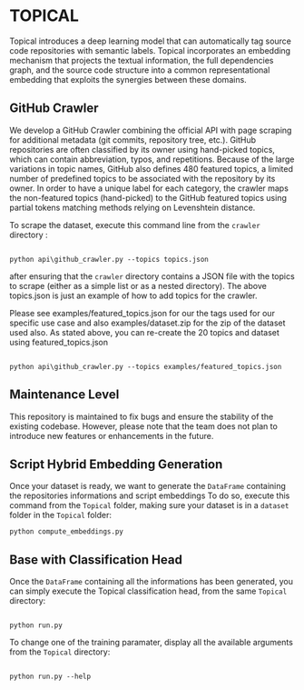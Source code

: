 # TOPICAL 

Topical introduces a deep learning model that can automatically tag source code repositories with semantic labels. Topical incorporates an embedding mechanism that projects the textual information, the full dependencies graph, and the source code structure into a common representational embedding that exploits the synergies between these domains. 

## GitHub Crawler
We develop a GitHub Crawler combining the official API with page scraping for additional metadata (git commits, repository tree, etc.). GitHub repositories are often classified by its owner using hand-picked topics, which can contain abbreviation, typos, and repetitions. Because of the large variations in topic names, GitHub also defines 480 featured topics, a limited number of predefined topics to be associated with the repository by its owner. In order to have a unique label for each category, the crawler maps the non-featured topics (hand-picked) to the GitHub featured topics using partial tokens matching methods relying on Levenshtein distance.

To scrape the dataset, execute this command line from the `crawler` directory : 
<html>
<code>
python api\github_crawler.py --topics topics.json</code>
</html>

after ensuring that the `crawler` directory contains a JSON file with the topics to scrape (either as a simple list or as a nested directory). The above topics.json is just an example of how to add topics for the crawler. 

Please see examples/featured_topics.json for our the tags used for our specific use case and also examples/dataset.zip for the zip of the dataset used also. As stated above, you can re-create the 20 topics and dataset using featured_topics.json

<html>
<code>
python api\github_crawler.py --topics examples/featured_topics.json</code>
</html>


## Maintenance Level
This repository is maintained to fix bugs and ensure the stability of the existing codebase. However, please note that the team does not plan to introduce new features or enhancements in the future.


## Script Hybrid Embedding Generation

Once your dataset is ready, we want to generate the `DataFrame` containing the repositories informations and script embeddings
To do so, execute this command from the `Topical` folder, making sure your dataset is in a `dataset` folder in the `Topical` folder:
<html><code>python compute_embeddings.py
</code>
</html>

## Base with Classification Head

Once the `DataFrame` containing all the informations has been generated, you can simply execute the Topical classification head, from the same `Topical` directory:
<html>
<code>
python run.py
</code>
</html>

To change one of the training paramater, display all the available arguments from the `Topical` directory:
<html>
<code>
python run.py --help
</code>
</html>
